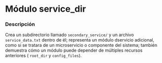 # Módulo service_dir

### Descripción
Crea un subdirectorio llamado `secondary_service/`  y un archivo `service_data.txt`  dentro de él; representa un módulo dservicio adicional, como si se tratara de un microservicio o componente del sistema; también demuestra cómo un módulo puede depender de múltiples recursos anteriores ( `root_dir` y `config_files`).